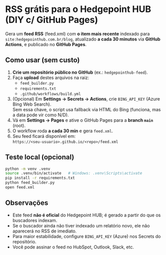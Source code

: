 # RSS grátis para o Hedgepoint HUB (DIY c/ GitHub Pages)

Gera um **feed RSS** (feed.xml) com **o item mais recente** indexado para `site:hedgepointhub.com.br/blog`, atualizado **a cada 30 minutos** via **GitHub Actions**, e publicado no **GitHub Pages**.

## Como usar (sem custo)
1. **Crie um repositório público no GitHub** (ex.: `hedgepointhub-feed`).  
2. Faça **upload** destes arquivos na raiz:
   - `feed_builder.py`
   - `requirements.txt`
   - `.github/workflows/build.yml`
3. (Opcional) Em **Settings → Secrets → Actions**, crie `BING_API_KEY` (Azure Bing Web Search).  
   Sem essa chave, o script usa fallback via HTML do Bing (funciona, mas a data pode vir como N/D).
4. Vá em **Settings → Pages** e ative o GitHub Pages para a **branch `main`** (root).  
5. O workflow roda **a cada 30 min** e gera `feed.xml`.  
6. Seu feed ficará disponível em:  
   `https://<seu-usuario>.github.io/<repo>/feed.xml`

## Teste local (opcional)
```bash
python -m venv .venv
source .venv/bin/activate   # Windows: .venv\Scripts\activate
pip install -r requirements.txt
python feed_builder.py
open feed.xml
```

## Observações
- Este feed **não é oficial** do Hedgepoint HUB; é gerado a partir do que os buscadores indexam.
- Se o buscador ainda não tiver indexado um relatório novo, ele não aparecerá no RSS de imediato.
- Para maior estabilidade, configure `BING_API_KEY` (Azure) nos Secrets do repositório.
- Você pode assinar o feed no HubSpot, Outlook, Slack, etc.
